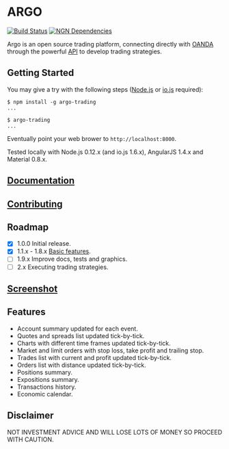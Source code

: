 # ARGO

[![Build Status](https://travis-ci.org/albertosantini/argo.png)](https://travis-ci.org/albertosantini/argo)
[![NGN Dependencies](https://david-dm.org/albertosantini/argo.png)](https://david-dm.org/albertosantini/argo)

Argo is an open source trading platform, connecting directly with [OANDA][]
through the powerful [API][] to develop trading strategies.

## Getting Started

You may give a try with the following steps ([Node.js](https://nodejs.org/) or [io.js](https://iojs.org/)
required):

```
$ npm install -g argo-trading
...

$ argo-trading
...
```
Eventually point your web brower to `http://localhost:8000`.

Tested locally with Node.js 0.12.x (and io.js 1.6.x), AngularJS 1.4.x and Material 0.8.x.

## [Documentation](docs/)

## [Contributing](CONTRIBUTING.md)

## Roadmap

- [X] 1.0.0 Initial release.
- [X] 1.1.x - 1.8.x [Basic features](docs/views).
- [ ] 1.9.x Improve docs, tests and graphics.
- [ ] 2.x Executing trading strategies.

## [Screenshot](https://twitter.com/santinialberto/status/575004455504113664)

## Features

- Account summary updated for each event.
- Quotes and spreads list updated tick-by-tick.
- Charts with different time frames updated tick-by-tick.
- Market and limit orders with stop loss, take profit and trailing stop.
- Trades list with current and profit updated tick-by-tick.
- Orders list with distance updated tick-by-tick.
- Positions summary.
- Expositions summary.
- Transactions history.
- Economic calendar.

## Disclaimer

NOT INVESTMENT ADVICE AND WILL LOSE LOTS OF MONEY SO PROCEED WITH CAUTION.


[OANDA]: http://fxtrade.oanda.co.uk/
[API]: http://developer.oanda.com/
